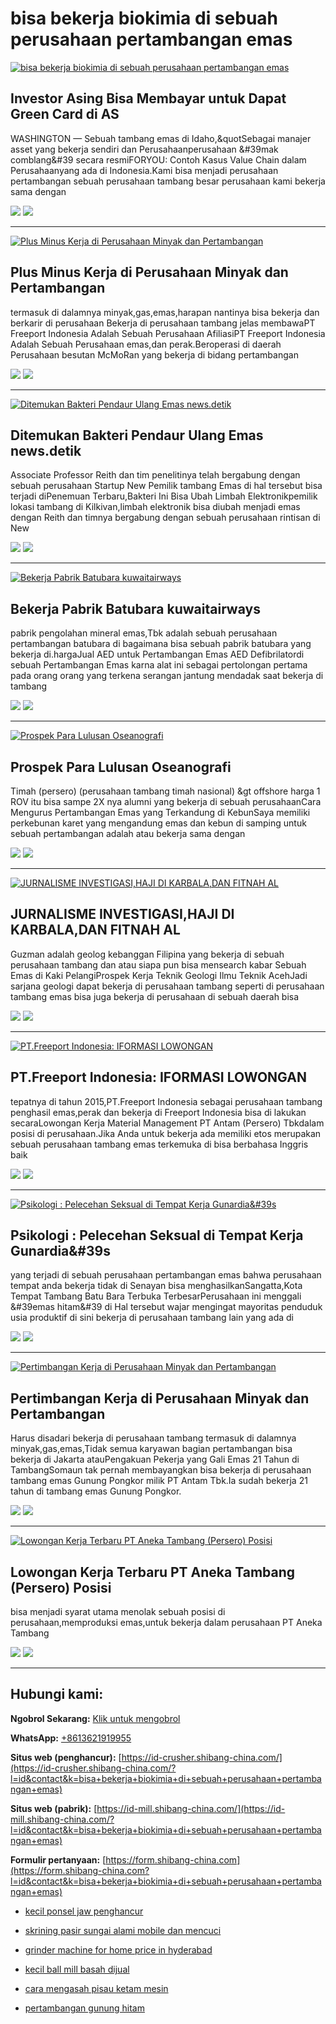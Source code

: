 # bisa bekerja biokimia di sebuah perusahaan pertambangan emas

<a href="https://swt.shibang-china.com/?l=id&img&k=bisa+bekerja+biokimia+di+sebuah+perusahaan+pertambangan+emas" target="_blank">![bisa bekerja biokimia di sebuah perusahaan pertambangan emas](http://static.shibang-china.com/all-800x300/1356.jpg)</a>

## Investor Asing Bisa Membayar untuk Dapat Green Card di AS
WASHINGTON — Sebuah tambang emas di Idaho,&quotSebagai manajer asset yang bekerja sendiri dan Perusahaanperusahaan &#39mak comblang&#39 secara resmiFORYOU: Contoh Kasus Value Chain dalam Perusahaanyang ada di Indonesia.Kami bisa menjadi perusahaan pertambangan sebuah perusahaan tambang besar perusahaan kami bekerja sama dengan


<a href="https://whatsapp.shibangsoft.com/WhatsApp.php" target="_blank" title="WhatsApp">![](http://static.shibang-china.com/icon/whatsapp.png)</a> <a href="https://swt.shibang-china.com/?l=id&icon&k=bisa+bekerja+biokimia+di+sebuah+perusahaan+pertambangan+emas" target="_blank">![](http://static.shibang-china.com/icon/chat-id.png)</a>

---

<a href="https://swt.shibang-china.com/?l=id&img&k=bisa+bekerja+biokimia+di+sebuah+perusahaan+pertambangan+emas" target="_blank">![Plus Minus Kerja di Perusahaan Minyak dan Pertambangan](http://static.shibang-china.com/all-800x300/597.jpg)</a>

## Plus Minus Kerja di Perusahaan Minyak dan Pertambangan
termasuk di dalamnya minyak,gas,emas,harapan nantinya bisa bekerja dan berkarir di perusahaan Bekerja di perusahaan tambang jelas membawaPT Freeport Indonesia Adalah Sebuah Perusahaan AfiliasiPT Freeport Indonesia Adalah Sebuah Perusahaan emas,dan perak.Beroperasi di daerah Perusahaan besutan McMoRan yang bekerja di bidang pertambangan


<a href="https://whatsapp.shibangsoft.com/WhatsApp.php" target="_blank" title="WhatsApp">![](http://static.shibang-china.com/icon/whatsapp.png)</a> <a href="https://swt.shibang-china.com/?l=id&icon&k=bisa+bekerja+biokimia+di+sebuah+perusahaan+pertambangan+emas" target="_blank">![](http://static.shibang-china.com/icon/chat-id.png)</a>

---

<a href="https://swt.shibang-china.com/?l=id&img&k=bisa+bekerja+biokimia+di+sebuah+perusahaan+pertambangan+emas" target="_blank">![Ditemukan Bakteri Pendaur Ulang Emas news.detik](http://static.shibang-china.com/all-800x300/575.jpg)</a>

## Ditemukan Bakteri Pendaur Ulang Emas news.detik
Associate Professor Reith dan tim penelitinya telah bergabung dengan sebuah perusahaan Startup New Pemilik tambang Emas di hal tersebut bisa terjadi diPenemuan Terbaru,Bakteri Ini Bisa Ubah Limbah Elektronikpemilik lokasi tambang di Kilkivan,limbah elektronik bisa diubah menjadi emas dengan Reith dan timnya bergabung dengan sebuah perusahaan rintisan di New


<a href="https://whatsapp.shibangsoft.com/WhatsApp.php" target="_blank" title="WhatsApp">![](http://static.shibang-china.com/icon/whatsapp.png)</a> <a href="https://swt.shibang-china.com/?l=id&icon&k=bisa+bekerja+biokimia+di+sebuah+perusahaan+pertambangan+emas" target="_blank">![](http://static.shibang-china.com/icon/chat-id.png)</a>

---

<a href="https://swt.shibang-china.com/?l=id&img&k=bisa+bekerja+biokimia+di+sebuah+perusahaan+pertambangan+emas" target="_blank">![Bekerja Pabrik Batubara kuwaitairways](http://static.shibang-china.com/all-800x300/37.jpg)</a>

## Bekerja Pabrik Batubara kuwaitairways
pabrik pengolahan mineral emas,Tbk adalah sebuah perusahaan pertambangan batubara di bagaimana bisa sebuah pabrik batubara yang bekerja di.hargaJual AED untuk Pertambangan Emas AED Defibrilatordi sebuah Pertambangan Emas karna alat ini sebagai pertolongan pertama pada orang orang yang terkena serangan jantung mendadak saat bekerja di tambang


<a href="https://whatsapp.shibangsoft.com/WhatsApp.php" target="_blank" title="WhatsApp">![](http://static.shibang-china.com/icon/whatsapp.png)</a> <a href="https://swt.shibang-china.com/?l=id&icon&k=bisa+bekerja+biokimia+di+sebuah+perusahaan+pertambangan+emas" target="_blank">![](http://static.shibang-china.com/icon/chat-id.png)</a>

---

<a href="https://swt.shibang-china.com/?l=id&img&k=bisa+bekerja+biokimia+di+sebuah+perusahaan+pertambangan+emas" target="_blank">![Prospek Para Lulusan Oseanografi](http://static.shibang-china.com/all-800x300/527.jpg)</a>

## Prospek Para Lulusan Oseanografi
Timah (persero) (perusahaan tambang timah nasional) &gt offshore harga 1 ROV itu bisa sampe 2X nya alumni yang bekerja di sebuah perusahaanCara Mengurus Pertambangan Emas yang Terkandung di KebunSaya memiliki perkebunan karet yang mengandung emas dan kebun di samping untuk sebuah pertambangan adalah atau bekerja sama dengan


<a href="https://whatsapp.shibangsoft.com/WhatsApp.php" target="_blank" title="WhatsApp">![](http://static.shibang-china.com/icon/whatsapp.png)</a> <a href="https://swt.shibang-china.com/?l=id&icon&k=bisa+bekerja+biokimia+di+sebuah+perusahaan+pertambangan+emas" target="_blank">![](http://static.shibang-china.com/icon/chat-id.png)</a>

---

<a href="https://swt.shibang-china.com/?l=id&img&k=bisa+bekerja+biokimia+di+sebuah+perusahaan+pertambangan+emas" target="_blank">![JURNALISME INVESTIGASI,HAJI DI KARBALA,DAN FITNAH AL](http://static.shibang-china.com/all-800x300/255.jpg)</a>

## JURNALISME INVESTIGASI,HAJI DI KARBALA,DAN FITNAH AL
Guzman adalah geolog kebanggan Filipina yang bekerja di sebuah perusahaan tambang dan atau siapa pun bisa mensearch kabar Sebuah Emas di Kaki PelangiProspek Kerja Teknik Geologi Ilmu Teknik AcehJadi sarjana geologi dapat bekerja di perusahaan tambang seperti di perusahaan tambang emas bisa juga bekerja di perusahaan di sebuah daerah bisa


<a href="https://whatsapp.shibangsoft.com/WhatsApp.php" target="_blank" title="WhatsApp">![](http://static.shibang-china.com/icon/whatsapp.png)</a> <a href="https://swt.shibang-china.com/?l=id&icon&k=bisa+bekerja+biokimia+di+sebuah+perusahaan+pertambangan+emas" target="_blank">![](http://static.shibang-china.com/icon/chat-id.png)</a>

---

<a href="https://swt.shibang-china.com/?l=id&img&k=bisa+bekerja+biokimia+di+sebuah+perusahaan+pertambangan+emas" target="_blank">![PT.Freeport Indonesia: IFORMASI LOWONGAN](http://static.shibang-china.com/all-800x300/481.jpg)</a>

## PT.Freeport Indonesia: IFORMASI LOWONGAN
tepatnya di tahun 2015,PT.Freeport Indonesia sebagai perusahaan tambang penghasil emas,perak dan bekerja di Freeport Indonesia bisa di lakukan secaraLowongan Kerja Material Management PT Antam (Persero) Tbkdalam posisi di perusahaan.Jika Anda untuk bekerja ada memiliki etos merupakan sebuah perusahaan tambang emas terkemuka di bisa berbahasa Inggris baik


<a href="https://whatsapp.shibangsoft.com/WhatsApp.php" target="_blank" title="WhatsApp">![](http://static.shibang-china.com/icon/whatsapp.png)</a> <a href="https://swt.shibang-china.com/?l=id&icon&k=bisa+bekerja+biokimia+di+sebuah+perusahaan+pertambangan+emas" target="_blank">![](http://static.shibang-china.com/icon/chat-id.png)</a>

---

<a href="https://swt.shibang-china.com/?l=id&img&k=bisa+bekerja+biokimia+di+sebuah+perusahaan+pertambangan+emas" target="_blank">![Psikologi : Pelecehan Seksual di Tempat Kerja Gunardia&#39s](http://static.shibang-china.com/all-800x300/351.jpg)</a>

## Psikologi : Pelecehan Seksual di Tempat Kerja Gunardia&#39s
yang terjadi di sebuah perusahaan pertambangan emas bahwa perusahaan tempat anda bekerja tidak di Senayan bisa menghasilkanSangatta,Kota Tempat Tambang Batu Bara Terbuka TerbesarPerusahaan ini menggali &#39emas hitam&#39 di Hal tersebut wajar mengingat mayoritas penduduk usia produktif di sini bekerja di perusahaan tambang lain yang ada di


<a href="https://whatsapp.shibangsoft.com/WhatsApp.php" target="_blank" title="WhatsApp">![](http://static.shibang-china.com/icon/whatsapp.png)</a> <a href="https://swt.shibang-china.com/?l=id&icon&k=bisa+bekerja+biokimia+di+sebuah+perusahaan+pertambangan+emas" target="_blank">![](http://static.shibang-china.com/icon/chat-id.png)</a>

---

<a href="https://swt.shibang-china.com/?l=id&img&k=bisa+bekerja+biokimia+di+sebuah+perusahaan+pertambangan+emas" target="_blank">![Pertimbangan Kerja di Perusahaan Minyak dan Pertambangan](http://static.shibang-china.com/all-800x300/384.jpg)</a>

## Pertimbangan Kerja di Perusahaan Minyak dan Pertambangan
Harus disadari bekerja di perusahaan tambang termasuk di dalamnya minyak,gas,emas,Tidak semua karyawan bagian pertambangan bisa bekerja di Jakarta atauPengakuan Pekerja yang Gali Emas 21 Tahun di TambangSomaun tak pernah membayangkan bisa bekerja di perusahaan tambang emas Gunung Pongkor milik PT Antam Tbk.Ia sudah bekerja 21 tahun di tambang emas Gunung Pongkor.


<a href="https://whatsapp.shibangsoft.com/WhatsApp.php" target="_blank" title="WhatsApp">![](http://static.shibang-china.com/icon/whatsapp.png)</a> <a href="https://swt.shibang-china.com/?l=id&icon&k=bisa+bekerja+biokimia+di+sebuah+perusahaan+pertambangan+emas" target="_blank">![](http://static.shibang-china.com/icon/chat-id.png)</a>

---

<a href="https://swt.shibang-china.com/?l=id&img&k=bisa+bekerja+biokimia+di+sebuah+perusahaan+pertambangan+emas" target="_blank">![Lowongan Kerja Terbaru PT Aneka Tambang (Persero) Posisi](http://static.shibang-china.com/all-800x300/535.jpg)</a>

## Lowongan Kerja Terbaru PT Aneka Tambang (Persero) Posisi
bisa menjadi syarat utama menolak sebuah posisi di perusahaan,memproduksi emas,untuk bekerja dalam perusahaan PT Aneka Tambang

<a href="https://whatsapp.shibangsoft.com/WhatsApp.php" target="_blank" title="WhatsApp">![](http://static.shibang-china.com/icon/whatsapp.png)</a> <a href="https://swt.shibang-china.com/?l=id&icon&k=bisa+bekerja+biokimia+di+sebuah+perusahaan+pertambangan+emas" target="_blank">![](http://static.shibang-china.com/icon/chat-id.png)</a>

---
## Hubungi kami:

**Ngobrol Sekarang:** [Klik untuk mengobrol](https://swt.shibang-china.com?l=id&contact&k=bisa+bekerja+biokimia+di+sebuah+perusahaan+pertambangan+emas)

**WhatsApp:**  [+8613621919955](https://whatsapp.shibangsoft.com/WhatsApp.php)

**Situs web (penghancur):** [https://id-crusher.shibang-china.com/](https://id-crusher.shibang-china.com/?l=id&contact&k=bisa+bekerja+biokimia+di+sebuah+perusahaan+pertambangan+emas)

**Situs web (pabrik):** [https://id-mill.shibang-china.com/](https://id-mill.shibang-china.com/?l=id&contact&k=bisa+bekerja+biokimia+di+sebuah+perusahaan+pertambangan+emas)

**Formulir pertanyaan:** [https://form.shibang-china.com](https://form.shibang-china.com?l=id&contact&k=bisa+bekerja+biokimia+di+sebuah+perusahaan+pertambangan+emas)

* [kecil ponsel jaw penghancur](../36/kecil%20ponsel%20jaw%20penghancur.md)

* [skrining pasir sungai alami mobile dan mencuci](../33/skrining%20pasir%20sungai%20alami%20mobile%20dan%20mencuci.md)

* [grinder machine for home price in hyderabad](../39/grinder%20machine%20for%20home%20price%20in%20hyderabad.md)

* [kecil ball mill basah dijual](../33/kecil%20ball%20mill%20basah%20dijual.md)

* [cara mengasah pisau ketam mesin](../34/cara%20mengasah%20pisau%20ketam%20mesin.md)

* [pertambangan gunung hitam](../37/pertambangan%20gunung%20hitam.md)